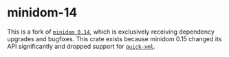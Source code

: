 minidom-14
==========

This is a fork of [`minidom 0.14`](https://lib.rs/crates/minidom), which is
exclusively receiving dependency upgrades and bugfixes. This crate exists
because minidom 0.15 changed its API significantly and dropped support for
[`quick-xml`](https://lib.rs/crates/quick-xml).
